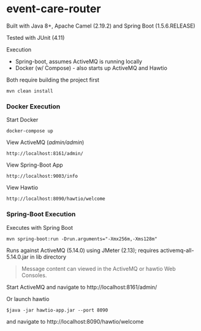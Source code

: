 event-care-router
=======================

Built with Java 8+, Apache Camel (2.19.2) and Spring Boot (1.5.6.RELEASE)

Tested with JUnit (4.11)

Execution
* Spring-boot, assumes ActiveMQ is running locally
* Docker (w/ Compose) - also starts up ActiveMQ and Hawtio

Both require building the project first

`mvn clean install`

### Docker Execution

Start Docker

`docker-compose up`

View ActiveMQ (_admin/admin_)

`http://localhost:8161/admin/`

View Spring-Boot App

`http://localhost:9003/info`

View Hawtio

`http://localhost:8090/hawtio/welcome`


### Spring-Boot Execution

Executes with Spring Boot

`mvn spring-boot:run -Drun.arguments="-Xmx256m,-Xms128m"`

Runs against ActiveMQ (5.14.0) using JMeter (2.13); requires activemq-all-5.14.0.jar in lib directory

>Message content can viewed in the ActiveMQ or hawtio Web Consoles.

Start ActiveMQ and navigate to http://localhost:8161/admin/

Or launch hawtio

    $java -jar hawtio-app.jar --port 8090 

and navigate to http://localhost:8090/hawtio/welcome   
